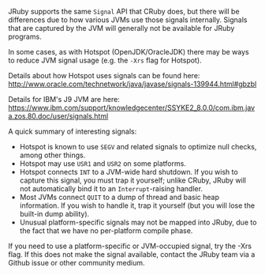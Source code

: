 JRuby supports the same `Signal` API that CRuby does, but there will be differences due to how various JVMs use those signals internally. Signals that are captured by the JVM will generally not be available for JRuby programs.

In some cases, as with Hotspot (OpenJDK/OracleJDK) there may be ways to reduce JVM signal usage (e.g. the `-Xrs` flag for Hotspot).

Details about how Hotspot uses signals can be found here: http://www.oracle.com/technetwork/java/javase/signals-139944.html#gbzbl

Details for IBM's J9 JVM are here: https://www.ibm.com/support/knowledgecenter/SSYKE2_8.0.0/com.ibm.java.zos.80.doc/user/signals.html

A quick summary of interesting signals:

* Hotspot is known to use `SEGV` and related signals to optimize null checks, among other things.
* Hotspot may use `USR1` and `USR2` on some platforms.
* Hotspot connects `INT` to a JVM-wide hard shutdown. If you wish to capture this signal, you must trap it yourself; unlike CRuby, JRuby will not automatically bind it to an `Interrupt`-raising handler.
* Most JVMs connect `QUIT` to a dump of thread and basic heap information. If you wish to handle it, trap it yourself (but you will lose the built-in dump ability).
* Unusual platform-specific signals may not be mapped into JRuby, due to the fact that we have no per-platform compile phase.

If you need to use a platform-specific or JVM-occupied signal, try the -Xrs flag. If this does not make the signal available, contact the JRuby team via a Github issue or other community medium.